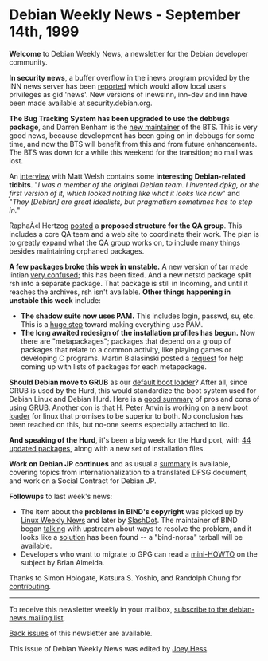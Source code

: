 
Debian Weekly News - September 14th, 1999
=========================================



**Welcome** to Debian Weekly News, a newsletter for the Debian developer
community.




**In security news**, a buffer overflow in the inews program provided by
the INN news server has been
[reported](https://lists.debian.org/debian-security-announce-99/msg00030.html) which would allow local users privileges as gid 'news'. New
versions of inewsinn, inn-dev and inn have been made available at
security.debian.org.





**The Bug Tracking System has been upgraded to use the debbugs package**,
and Darren Benham is the [new maintainer](https://www.debian.org/News/weekly/1999/35/mail#mail1) of the BTS. This
is very good news, because development has been going on in debbugs for some
time, and now the BTS will benefit from this and from future enhancements. The
BTS was down for a while this weekend for the transition; no mail was lost.




An
[interview](http://www.linuxcare.com/news_columns/interviews/1999/09-13-99.epl) with Matt Welsh contains some **interesting Debian-related
tidbits**. "*I was a member of the original Debian team. I invented dpkg,
or the first version of it, which looked nothing like what it looks like now*"
and "*They [Debian] are great idealists, but pragmatism sometimes has
to step in.*"




RaphaÃ«l Hertzog
[posted](https://lists.debian.org/debian-qa-9909/msg00013.html)
a **proposed structure for the QA group**. This includes a core QA team
and a web site to coordinate their work. The plan is to greatly expand what
the QA group works on, to include many things besides maintaining orphaned
packages.




**A few packages broke this week in unstable.** A new version of tar made
lintian [very confused](https://lists.debian.org/debian-devel-9909/msg00582.html); this has been fixed.
And a new netstd package split rsh into a separate package. That package is
still in Incoming, and until it reaches the archives, rsh isn't available.
**Other things happening in unstable this week** include:



* **The shadow suite now uses PAM.** This includes login, passwd, su, etc.
This is a [huge step](https://lists.debian.org/debian-devel-9909/msg00613.html) toward making everything use PAM.
* **The long awaited redesign of the installation profiles has begun.** Now
there are "metapackages"; packages that depend on a group of packages that
relate to a common activity, like playing games or developing C programs.
Martin Bialasinski posted a [request](https://www.debian.org/News/weekly/1999/35/mail#mail2)
for help coming up with lists of packages for each metapackage.



**Should Debian move to GRUB** as our
[default
boot loader](https://lists.debian.org/debian-devel-9909/msg00493.html)? After all, since GRUB is used by the Hurd, this
would standardize the boot system used for Debian Linux and Debian Hurd.
Here is a
[good
summary](https://lists.debian.org/debian-devel-9909/msg00501.html) of pros and cons of using GRUB. Another con is that H. Peter
Anvin is working on a
[new
boot loader](https://lists.debian.org/debian-devel-9909/msg00588.html) for linux that promises to be superior to both. No conclusion
has been reached on this, but no-one seems especially attached to lilo.




**And speaking of the Hurd**, it's been a big week for the Hurd port, with
[44 updated
packages](https://lists.debian.org/debian-hurd-9909/msg00094.html), along with a new set of installation files.




**Work on Debian JP continues** and as usual a
[summary](http://www2.osk.3web.ne.jp/~shishamo/debian/trans/djwn/wn091299.html) is available, covering topics from internationalization to a
translated DFSG document, and work on a Social Contract for Debian JP.




**Followups** to last week's news:



* The item about the **problems in BIND's copyright** was picked up by [Linux Weekly News](http://lwn.net/1999/0909/) and later by
[SlashDot](http://slashdot.org/article.pl?sid=99/09/11/1013245&mode=nested). The maintainer of BIND began
[talking](https://lists.debian.org/debian-devel-9909/msg00585.html) with upstream about ways to resolve the problem, and it looks like a
[solution](https://lists.debian.org/debian-devel-9909/msg00667.html) has been found -- a "bind-norsa" tarball will be available.
* Developers who want to migrate to GPG can read a
[mini-HOWTO](https://lists.debian.org/debian-devel-9909/msg00702.html) on the subject by Brian Almeida.



Thanks to Simon Hologate, Katsura S. Yoshio, and Randolph Chung for
[contributing](https://www.debian.org/News/weekly/contributing).





---



 To receive this newsletter weekly in your mailbox, [subscribe to the debian-news mailing list](https://lists.debian.org/debian-news/).



[Back issues](https://www.debian.org/News/weekly/) of this newsletter are available.



This issue of Debian Weekly News was edited by [Joey Hess](mailto:dwn@debian.org).




